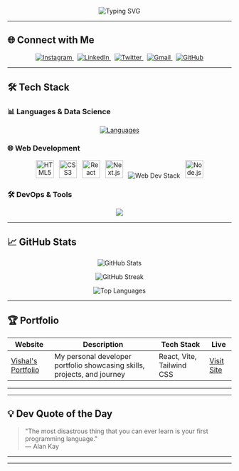 

<div align="center">
 <p align="center">
  <img src="https://readme-typing-svg.herokuapp.com?font=Fira+Code&weight=600&size=24&duration=4000&pause=1000&color=22D3EE&center=true&vCenter=true&width=500&lines=Hi+there+👋,+I'm+Vishal+Devre;Full+Stack+Developer;+AI+%26+Data+Student+Engineer;2nd+Year+BTech+(AIDS);Open+Source+Contributor" alt="Typing SVG" />
</p>

</div>

---

## 🌐 Connect with Me

<div align="center">
  <a href="https://instagram.com/vishall.1211" target="_blank">
    <img src="https://img.shields.io/badge/Instagram-%40vishall.1211-E4405F?logo=instagram&logoColor=white&style=for-the-badge" alt="Instagram"/>
  </a>&nbsp;
  <a href="https://www.linkedin.com/in/vishaldevre/" target="_blank">
    <img src="https://img.shields.io/badge/LinkedIn-Vishal's%20Linkedin-0077B5?logo=linkedin&logoColor=white&style=for-the-badge" alt="LinkedIn"/>
  </a>&nbsp;
  <a href="https://x.com/VishalDevre1211" target="_blank">
    <img src="https://img.shields.io/badge/Twitter-%40Visit_Twitter-1DA1F2?logo=twitter&logoColor=white&style=for-the-badge" alt="Twitter"/>
  </a>&nbsp;
  <a href="mailto:vishaldevre898@gmail.com">
    <img src="https://img.shields.io/badge/Email-go mail-D14836?logo=gmail&logoColor=white&style=for-the-badge" alt="Gmail"/>
  </a>&nbsp;
  <a href="https://github.com/Vishal-Devre" target="_blank">
    <img src="https://img.shields.io/badge/GitHub-vishaldevre-181717?logo=github&logoColor=white&style=for-the-badge" alt="GitHub"/>
  </a>
</div>

---

## 🛠️ Tech Stack

### 📊 Languages & Data Science

<p align="center">
  <a href="#"><img src="https://skillicons.dev/icons?i=python,java,javascript,typescript,cpp" alt="Languages" /></a>
</p>


### 🌐 Web Development

<div align="center">
  <img src="https://cdn.jsdelivr.net/gh/devicons/devicon/icons/html5/html5-original.svg" alt="HTML5" width="40" height="40"/>
  &nbsp;
  <img src="https://cdn.jsdelivr.net/gh/devicons/devicon/icons/css3/css3-original.svg" alt="CSS3" width="40" height="40"/>
  &nbsp;
  <img src="https://cdn.jsdelivr.net/gh/devicons/devicon/icons/react/react-original.svg" alt="React" width="40" height="40"/>
  &nbsp;
  <img src="https://cdn.jsdelivr.net/gh/devicons/devicon/icons/nextjs/nextjs-original.svg" alt="Next.js" width="40" height="40"/>
  &nbsp;
  <img src="https://skillicons.dev/icons?i=tailwind" alt="Web Dev Stack" />
  &nbsp;
  <img src="https://cdn.jsdelivr.net/gh/devicons/devicon/icons/nodejs/nodejs-original.svg" alt="Node.js" width="40" height="40"/>
</div>

### 🛠️ DevOps & Tools

<div align="center">
  <img src="https://skillicons.dev/icons?i=docker,aws,gcp,git,github,vscode" />
</div>

---
## 📈 GitHub Stats

<p align="center">
  <img src="https://github-readme-stats.vercel.app/api?username=Vishal-Devre&show_icons=true&theme=tokyonight&include_all_commits=true&count_private=true&hide_border=true" alt="GitHub Stats" />
</p>

<p align="center">
  <img src="https://github-readme-streak-stats-eight.vercel.app?user=Vishal-Devre&theme=tokyonight&hide_border=true" alt="GitHub Streak" />
</p>

<p align="center">
  <img src="https://github-readme-stats.vercel.app/api/top-langs/?username=Vishal-Devre&layout=compact&theme=tokyonight&langs_count=10&hide_border=true" alt="Top Languages" />
</p>


---
## 🏆 Portfolio

| Website | Description | Tech Stack | Live |
|--------|-------------|------------|------|
| [Vishal's Portfolio](https://portfoliovd-five.vercel.app) | My personal developer portfolio showcasing skills, projects, and journey | React, Vite, Tailwind CSS | [Visit Site](https://portfoliovd.vercel.app) |

---
---

## 💡 Dev Quote of the Day

> "The most disastrous thing that you can ever learn is your first programming language."  
> — Alan Kay

---

<!--## 🔥 Recent Activity-->
<!--START_SECTION:activity-->
<!--END_SECTION:activity-->

---

<!--## 🎯 Currently Working On-->

<!--```diff-->
<!--+ Building an AI-powered recommendation engine-->
<!--! Optimizing neural network performance-->
<!--# Learning Kubernetes for cloud deployments-->

